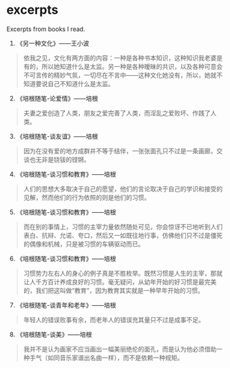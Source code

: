 # excerpts
Excerpts from books I read.


1. 《另一种文化》——王小波

  > 依我之见，文化有两方面的内容：一种是各种书本知识，这种知识我老婆是有的，所以她知道什么是太监。另一种是各种暧昧的共识，以及各种可意会不可言传的精妙气氛，一切尽在不言中——这种文化她没有，所以，她就不知道要说自己不知道什么是太监。

2. 《培根随笔-论爱情》——培根

  > 夫妻之爱创造了人类，朋友之爱完善了人类，而淫乱之爱败坏、作践了人类。

3. 《培根随笔-谈友谊》——培根

  > 因为在没有爱的地方成群并不等于结伴，一张张面孔只不过是一条画廊，交谈也无非是铙钹的铿锵。
  
4. 《培根随笔-谈习惯和教育》——培根

  > 人们的思想大多取决于自己的愿望，他们的言论取决于自己的学识和接受的见解，然而他们的行为依照的则是他们的习惯。
  
5. 《培根随笔-谈习惯和教育》——培根

  > 而在别的事情上，习惯的主宰力量依然随处可见，你会惊讶不已地听到人们表白、抗辩、允诺、夸口，然后又一如既往地行事，仿佛他们只不过是僵死的偶像和机械，只是被习惯的车辆驱动而已。
  
6. 《培根随笔-谈习惯和教育》——培根

  > 习惯势力左右人的身心的例子真是不胜枚举。既然习惯是人生的主宰，那就让人千方百计养成良好的习惯。毫无疑问，从幼年开始的好习惯是最完美的，我们把这叫做“教育”，因为教育其实就是一种早年开始的习惯。
  
7. 《培根随笔-谈青年和老年》——培根

  > 年轻人的错误败事有余，而老年人的错误充其量只不过是成事不足。
  
8. 《培根随笔-谈美》——培根

  > 我并不是认为画家不应当画出一幅美丽绝伦的面孔，而是认为他必须借助一种手气（如同音乐家谱出名曲一样），而不是依赖一种规矩。
